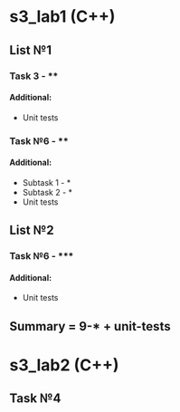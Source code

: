 # s3_lab1 (C++)
## List №1

### Task 3 - **
#### Additional:
- Unit tests

### Task №6 - **
#### Additional:
- Subtask 1 - *
- Subtask 2 - *
- Unit tests


## List №2
### Task №6 - ***
#### Additional:
- Unit tests

## Summary = 9-* + unit-tests

# s3_lab2 (C++)
## Task №4
